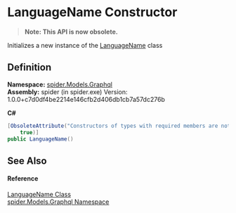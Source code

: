# LanguageName Constructor
<blockquote><strong>Note: This API is now obsolete.</strong></blockquote>




Initializes a new instance of the <a href="88c3aad9-7990-94bb-6ff9-6b72269c772a">LanguageName</a> class



## Definition
**Namespace:** <a href="a7324a28-4f46-beaa-9269-26a8fa385391">spider.Models.Graphql</a>  
**Assembly:** spider (in spider.exe) Version: 1.0.0+c7d0df4be2214e146cfb2d406db1cb7a57dc276b

**C#**
``` C#
[ObsoleteAttribute("Constructors of types with required members are not supported in this version of your compiler.", 
	true)]
public LanguageName()
```



## See Also


#### Reference
<a href="88c3aad9-7990-94bb-6ff9-6b72269c772a">LanguageName Class</a>  
<a href="a7324a28-4f46-beaa-9269-26a8fa385391">spider.Models.Graphql Namespace</a>  
